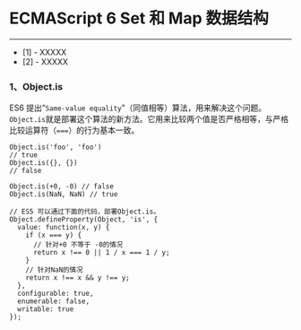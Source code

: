 # ECMAScript 6 Set 和 Map 数据结构

----

- [1] - XXXXX
- [2] - XXXXX


### 1、Object.is

ES6 提出“`Same-value equality`”（同值相等）算法，用来解决这个问题。`Object.is`就是部署这个算法的新方法。它用来比较两个值是否严格相等，与严格比较运算符（`===`）的行为基本一致。

```
Object.is('foo', 'foo')
// true
Object.is({}, {})
// false

Object.is(+0, -0) // false
Object.is(NaN, NaN) // true

// ES5 可以通过下面的代码，部署Object.is。
Object.defineProperty(Object, 'is', {
  value: function(x, y) {
    if (x === y) {
      // 针对+0 不等于 -0的情况
      return x !== 0 || 1 / x === 1 / y;
    }
    // 针对NaN的情况
    return x !== x && y !== y;
  },
  configurable: true,
  enumerable: false,
  writable: true
});
```
